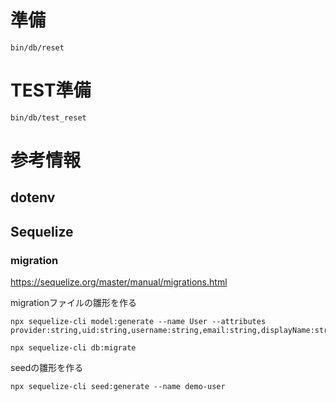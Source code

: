 # 準備
```
bin/db/reset
```

# TEST準備

```
bin/db/test_reset
```


# 参考情報
## dotenv

## Sequelize
### migration
https://sequelize.org/master/manual/migrations.html

migrationファイルの雛形を作る
```
npx sequelize-cli model:generate --name User --attributes provider:string,uid:string,username:string,email:string,displayName:string
```

```
npx sequelize-cli db:migrate
```

seedの雛形を作る
```
npx sequelize-cli seed:generate --name demo-user
```